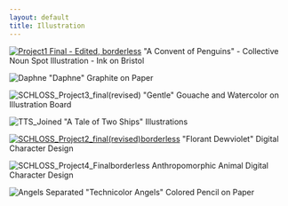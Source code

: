 ```yaml
---
layout: default
title: Illustration
---
```

[![Project1 Final - Edited, borderless](https://github.com/patchschloss/patchschloss.github.io/assets/14957489/4ce8b641-a8dd-4afa-b76d-dbdb0fbae966 "A Convent of Penguins")](https://patrickschloss.art/penguins/)
"A Convent of Penguins" - Collective Noun Spot Illustration - Ink on Bristol

![Daphne](https://github.com/patchschloss/patchschloss.github.io/assets/14957489/a2816f5e-6e93-44f9-83bc-c51b747c8f9f)
"Daphne" Graphite on Paper

![SCHLOSS_Project3_final(revised)](https://github.com/patchschloss/patchschloss.github.io/assets/14957489/6a1d9b72-aca1-4a00-a9ad-0739908de143)
"Gentle" Gouache and Watercolor on Illustration Board

![TTS_Joined](https://github.com/patchschloss/patchschloss.github.io/assets/14957489/4a8732eb-e0a1-43f7-9581-a345fa40c3f8)
"A Tale of Two Ships" Illustrations

[![SCHLOSS_Project2_final(revised)borderless](https://github.com/patchschloss/patchschloss.github.io/assets/14957489/08bdc07f-0c3d-4ff6-99a5-4e64d375d39f "Florant Dewviolet Digital Character Design")](https://patrickschloss.art/florant/)
"Florant Dewviolet" Digital Character Design

![SCHLOSS_Project4_Finalborderless](https://github.com/patchschloss/patchschloss.github.io/assets/14957489/f72455be-e905-4c2d-b22f-38d7192d0b10)
Anthropomorphic Animal Digital Character Design

![Angels Separated](https://github.com/patchschloss/patchschloss.github.io/assets/14957489/152fc847-91e7-4f13-8c72-d60c0d3e0572)
"Technicolor Angels" Colored Pencil on Paper
